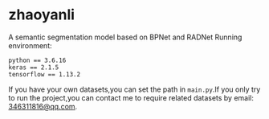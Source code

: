 # zhaoyanli
A semantic segmentation model based on BPNet and RADNet
Running environment:

    python == 3.6.16
    keras == 2.1.5
    tensorflow == 1.13.2
If you have your own datasets,you can set the path in `main.py`.If you only try to run the project,you can contact me to require related datasets by email: 346311816@qq.com.
